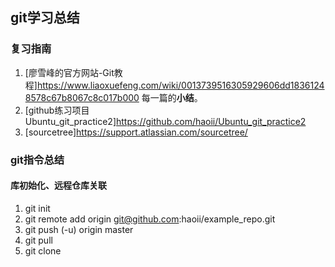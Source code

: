 ## git学习总结

### 复习指南
1.  [廖雪峰的官方网站-Git教程]https://www.liaoxuefeng.com/wiki/0013739516305929606dd18361248578c67b8067c8c017b000 每一篇的**小结**。
2. [github练习项目Ubuntu_git_practice2]https://github.com/haoii/Ubuntu_git_practice2 
3. [sourcetree]https://support.atlassian.com/sourcetree/

### git指令总结
#### 库初始化、远程仓库关联
1. git init
2. git remote add origin git@github.com:haoii/example_repo.git
3. git push (-u) origin master
4. git pull
5. git clone 
